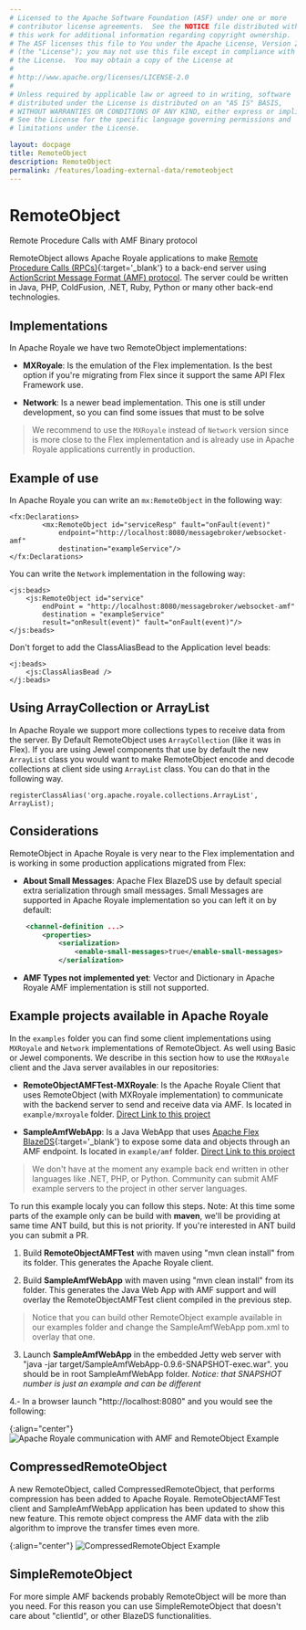 ```yaml
---
# Licensed to the Apache Software Foundation (ASF) under one or more
# contributor license agreements.  See the NOTICE file distributed with
# this work for additional information regarding copyright ownership.
# The ASF licenses this file to You under the Apache License, Version 2.0
# (the "License"); you may not use this file except in compliance with
# the License.  You may obtain a copy of the License at
# 
# http://www.apache.org/licenses/LICENSE-2.0
# 
# Unless required by applicable law or agreed to in writing, software
# distributed under the License is distributed on an "AS IS" BASIS,
# WITHOUT WARRANTIES OR CONDITIONS OF ANY KIND, either express or implied.
# See the License for the specific language governing permissions and
# limitations under the License.

layout: docpage
title: RemoteObject
description: RemoteObject
permalink: /features/loading-external-data/remoteobject
---
```


# RemoteObject

Remote Procedure Calls with AMF Binary protocol

RemoteObject allows Apache Royale applications to make [Remote Procedure Calls (RPCs)](https://en.wikipedia.org/wiki/Remote_procedure_call){:target='_blank'} to a back-end server using [ActionScript Message Format (AMF) protocol](features/loading-external-data/amf). The server could be written in Java, PHP, ColdFusion, .NET, Ruby, Python or many other back-end technologies.

## Implementations

In Apache Royale we have two RemoteObject implementations:

* **MXRoyale**: Is the emulation of the Flex implementation. Is the best option if you're migrating from Flex since it support the same API Flex Framework use.

* **Network**: Is a newer bead implementation. This one is still under development, so you can find some issues that must to be solve

> We recommend to use the `MXRoyale` instead of `Network` version since is more close to the Flex implementation and is already use in Apache Royale applications currently in production.

## Example of use

In Apache Royale you can write an `mx:RemoteObject` in the following way:

```mxml
<fx:Declarations>
        <mx:RemoteObject id="serviceResp" fault="onFault(event)"
            endpoint="http://localhost:8080/messagebroker/websocket-amf"
            destination="exampleService"/>
</fx:Declarations>
```

You can write the `Network` implementation in the following way:

```mxml
<js:beads>
    <js:RemoteObject id="service"
        endPoint = "http://localhost:8080/messagebroker/websocket-amf"
        destination = "exampleService"
        result="onResult(event)" fault="onFault(event)"/>
</js:beads>
```

Don't forget to add the ClassAliasBead to the Application level beads:

```mxml
<j:beads>
    <js:ClassAliasBead />
</j:beads>
```

## Using ArrayCollection or ArrayList

In Apache Royale we support more collections types to receive data from the server. By Default RemoteObject uses `ArrayCollection` (like it was in Flex). If you are using Jewel components that use by default the new `ArrayList` class you would want to make RemoteObject encode and decode collections at client side using `ArrayList` class. You can do that in the following way.

```as3
registerClassAlias('org.apache.royale.collections.ArrayList', ArrayList);
```

## Considerations

RemoteObject in Apache Royale is very near to the Flex implementation and is working in some production applications migrated from Flex:

- **About Small Messages**: Apache Flex BlazeDS use by default special extra serialization through small messages. Small Messages are supported in Apache Royale implementation so you can left it on by default:

```xml
    <channel-definition ...>
        <properties>
            <serialization>
                <enable-small-messages>true</enable-small-messages>
            </serialization>
```

- **AMF Types not implemented yet**: Vector and Dictionary in Apache Royale AMF implementation is still not supported.

## Example projects available in Apache Royale

In the `examples` folder you can find some client implementations using `MXRoyale` and `Network` implementations of RemoteObject. As well using Basic or Jewel components. We describe in this section how to use the `MXRoyale` client and the Java server availables in our repositories:

* **RemoteObjectAMFTest-MXRoyale**: Is the Apache Royale Client that uses RemoteObject (with MXRoyale implementation) to communicate with the backend server to send and receive data via AMF. Is located in `example/mxroyale` folder. [Direct Link to this project](https://github.com/apache/royale-asjs/tree/develop/examples/mxroyale/RemoteObjectAMFTest)

* **SampleAmfWebApp**: Is a Java WebApp that uses [Apache Flex BlazeDS](https://github.com/apache/flex-blazeds){:target='_blank'} to expose some data and objects through an AMF endpoint. Is located in `example/amf` folder. [Direct Link to this project](https://github.com/apache/royale-asjs/tree/develop/examples/amf/SampleAmfWebApp)

> We don't have at the moment any example back end written in other languages like .NET, PHP, or Python. Community can submit AMF example servers to the project in other server languages.

To run this example localy you can follow this steps. Note: At this time some parts of the example only can be build with **maven**, we'll be providing at same time ANT build, but this is not priority. If you're interested in ANT build you can submit a PR.

1. Build **RemoteObjectAMFTest** with maven using "mvn clean install" from its folder. This generates the Apache Royale client.

2. Build **SampleAmfWebApp** with maven using "mvn clean install" from its folder. This generates the Java Web App with AMF support and will overlay the RemoteObjectAMFTest client compiled in the previous step.

> Notice that you can build other RemoteObject example available in our examples folder and change the SampleAmfWebApp pom.xml to overlay that one.

3. Launch **SampleAmfWebApp** in the embedded Jetty web server with "java -jar target/SampleAmfWebApp-0.9.6-SNAPSHOT-exec.war". you should be in root SampleAmfWebApp folder. _Notice: that SNAPSHOT number is just an example and can be different_

4.- In a browser launch "http://localhost:8080" and you would see the following:

{:align="center"}
![Apache Royale communication with AMF and RemoteObject Example](assets/images/RemoteObjectExample_1.jpeg)

## CompressedRemoteObject

A new RemoteObject, called CompressedRemoteObject, that performs compression has been added to Apache Royale. RemoteObjectAMFTest client and SampleAmfWebApp application has been updated to show this new feature. This remote object compress the AMF data with the zlib algorithm to improve the transfer times even more.

{:align="center"}
![CompressedRemoteObject Example](assets/images/RemoteObjectExample_2.png)

## SimpleRemoteObject

For more simple AMF backends probably RemoteObject will be more than you need. For this reason you can use SimpleRemoteObject that doesn't care about "clientId", or other BlazeDS functionalities.

